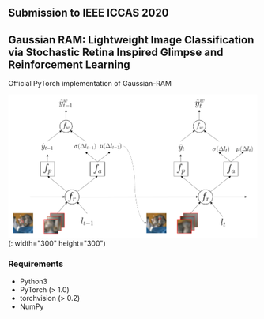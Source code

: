 ## Submission to IEEE ICCAS 2020
## Gaussian RAM: Lightweight Image Classification via Stochastic Retina Inspired Glimpse and Reinforcement Learning


Official PyTorch implementation of Gaussian-RAM

![Figure](fig.png)(: width="300" height="300")

### Requirements
- Python3
- PyTorch (> 1.0)
- torchvision (> 0.2)
- NumPy
